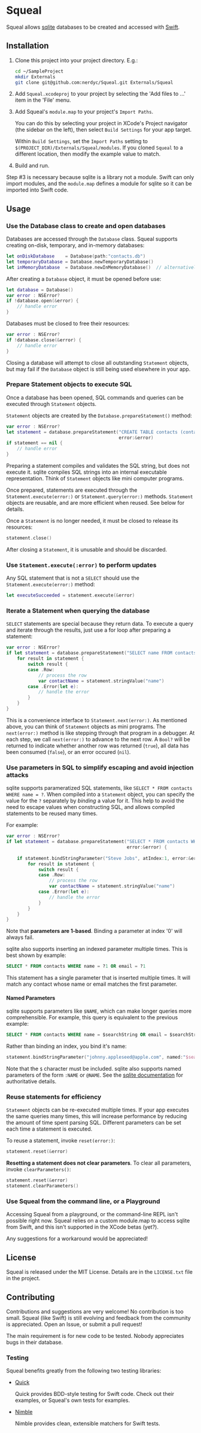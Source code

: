 # Squeal

Squeal allows [sqlite](http://www.sqlite.org/) databases to be created and accessed with [Swift](https://developer.apple.com/swift/).

## Installation

1.  Clone this project into your project directory. E.g.:

    ```bash
    cd ~/SampleProject
    mkdir Externals
    git clone git@github.com:nerdyc/Squeal.git Externals/Squeal
    ```

2.  Add `Squeal.xcodeproj` to your project by selecting the 'Add files to ...' item in the 'File' menu.

3.  Add Squeal's `module.map` to your project's `Import Paths`.
    
    You can do this by selecting your project in XCode's Project navigator (the sidebar on the left), then select
    `Build Settings` for your app target.
    
    Within `Build Settings`, set the `Import Paths` setting to `$(PROJECT_DIR)/Externals/Squeal/modules`. If you cloned
    `Squeal` to a different location, then modify the example value to match.

4.  Build and run.


Step #3 is necessary because sqlite is a library not a module. Swift can only import modules, and the `module.map` 
defines a module for sqlite so it can be imported into Swift code.

## Usage

### Use the Database class to create and open databases

Databases are accessed through the `Database` class. Squeal supports creating on-disk, temporary, and in-memory 
databases:

```swift
let onDiskDatabase    = Database(path:"contacts.db")
let temporaryDatabase = Database.newTemporaryDatabase()
let inMemoryDatabase  = Database.newInMemoryDatabase()  // alternatively: Database()
```

After creating a `Database` object, it must be opened before use:

```swift
let database = Database()
var error : NSError?
if !database.open(&error) {
    // handle error
}
```

Databases must be closed to free their resources:

```swift
var error : NSError?
if !database.close(&error) {
    // handle error
}
```

Closing a database will attempt to close all outstanding `Statement` objects, but may fail if the `Database` object is 
still being used elsewhere in your app.

### Prepare Statement objects to execute SQL

Once a database has been opened, SQL commands and queries can be executed through `Statement` objects.

`Statement` objects are created by the `Database.prepareStatement()` method:

```swift
var error : NSError?
let statement = database.prepareStatement("CREATE TABLE contacts (contactId INTEGER PRIMARY KEY, name TEXT)",
                                          error:&error)
if statement == nil {
    // handle error
}
```

Preparing a statement compiles and validates the SQL string, but does not execute it. sqlite compiles SQL strings into
an internal executable representation. Think of `Statement` objects like mini computer programs.

Once prepared, statements are executed through the `Statement.execute(error:)` or `Statement.query(error:)` methods. `Statement` objects are reusable, and are more efficient when reused. See below for details.

Once a `Statement` is no longer needed, it must be closed to release its resources:

```swift
statement.close()
```

After closing a `Statement`, it is unusable and should be discarded.

### Use `Statement.execute(:error)` to perform updates

Any SQL statement that is not a `SELECT` should use the `Statement.execute(error:)` method:

```swift
let executeSucceeded = statement.execute(&error)
```

### Iterate a Statement when querying the database

`SELECT` statements are special because they return data. To execute a query and iterate through the results, just use
a for loop after preparing a statement:

```swift
var error : NSError?
if let statement = database.prepareStatement("SELECT name FROM contacts", error:&error) {
    for result in statement {
        switch result {
        case .Row:
            // process the row
            var contactName = statement.stringValue("name")
        case .Error(let e):
            // handle the error
        }
    }
}
```

This is a convenience interface to `Statement.next(error:)`. As mentioned above, you can think of `Statement` objects as
mini programs. The `next(error:)` method is like stepping through that program in a debugger. At each step, we call
`next(error:)` to advance to the next row. A `Bool?` will be returned to indicate whether another row was returned
(`true`), all data has been consumed (`false`), or an error occured (`nil`).

### Use parameters in SQL to simplify escaping and avoid injection attacks

sqlite supports parameratized SQL statements, like `SELECT * FROM contacts WHERE name = ?`. When compiled into a
`Statement` object, you can specify the value for the `?` separately by *binding* a value for it. This help to avoid the
need to escape values when constructing SQL, and allows compiled statements to be reused many times.

For example:

```swift
var error : NSError?
if let statement = database.prepareStatement("SELECT * FROM contacts WHERE name = ?",
                                             error:&error) {
    
    if statement.bindStringParameter("Steve Jobs", atIndex:1, error:&error) {
        for result in statement {
            switch result {
            case .Row:
                // process the row
                var contactName = statement.stringValue("name")
            case .Error(let e):
                // handle the error
            }
        }
    }
}
```

Note that **parameters are 1-based**. Binding a parameter at index '0' will always fail.

sqlite also supports inserting an indexed parameter multiple times. This is best shown by example: 

```sql
SELECT * FROM contacts WHERE name = ?1 OR email = ?1
```

This statement has a single parameter that is inserted multiple times. It will match any contact whose name or email 
matches the first parameter. 

#### Named Parameters

sqlite supports parameters like `$NAME`, which can make longer queries more comprehensible. For example, this query is
equivalent to the previous example:

```SQL
SELECT * FROM contacts WHERE name = $searchString OR email = $searchString
```

Rather than binding an index, you bind it's name:

```swift
statement.bindStringParameter("johnny.appleseed@apple.com", named:"$searchString", error:&error)
```

Note that the `$` character must be included. sqlite also supports named parameters of the form `:NAME` or `@NAME`. See
the [sqlite documentation](http://www.sqlite.org/lang_expr.html#varparam) for authoritative details.

### Reuse statements for efficiency

`Statement` objects can be re-executed multiple times. If your app executes the same queries many times, this will
increase performance by reducing the amount of time spent parsing SQL. Different parameters can be set each time a
statement is executed. 

To reuse a statement, invoke `reset(error:)`:

```swift
statement.reset(&error)
```

**Resetting a statement does not clear parameters**. To clear all parameters, invoke `clearParameters()`:

```swift
statement.reset(&error)
statement.clearParameters()
```

### Use Squeal from the command line, or a Playground

Accessing Squeal from a playground, or the command-line REPL isn't possible right now. Squeal relies on a custom
module.map to access sqlite from Swift, and this isn't supported in the XCode betas (yet?).

Any suggestions for a workaround would be appreciated!

## License

Squeal is released under the MIT License. Details are in the `LICENSE.txt` file in the project.

## Contributing

Contributions and suggestions are very welcome! No contribution is too small. Squeal (like Swift) is still evolving and feedback from the community is appreciated. Open an Issue, or submit a pull request!

The main requirement is for new code to be tested. Nobody appreciates bugs in their database.

### Testing

Squeal benefits greatly from the following two testing libraries:

* [Quick](https://github.com/Quick/Quick)
  
  Quick provides BDD-style testing for Swift code. Check out their examples, or Squeal's own tests for examples.
  
* [Nimble](https://github.com/Quick/Nimble)
  
  Nimble provides clean, extensible matchers for Swift tests.
